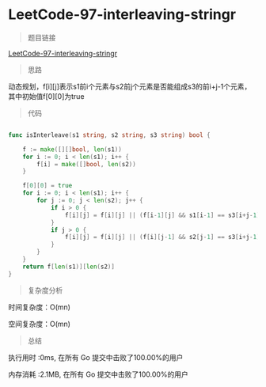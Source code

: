 # LeetCode-97-interleaving-stringr

>题目链接

[LeetCode-97-interleaving-stringr](https://leetcode-cn.com/problems/interleaving-string/)

>思路

动态规划，f[i][j]表示s1前i个元素与s2前j个元素是否能组成s3的前i+j-1个元素，其中初始值f[0][0]为true

>代码

```go

func isInterleave(s1 string, s2 string, s3 string) bool {

    f := make([][]bool, len(s1))
    for i := 0; i < len(s1); i++ {
        f[i] = make([]bool, len(s2))
    }

    f[0][0] = true
    for i := 0; i < len(s1); i++ {
        for j := 0; j < len(s2); j++ {
            if i > 0 {
                f[i][j] = f[i][j] || (f[i-1][j] && s1[i-1] == s3[i+j-1])
            }
            if j > 0 {
                f[i][j] = f[i][j] || (f[i][j-1] && s2[j-1] == s3[i+j-1])
            }
        }
    }
    return f[len(s1)][len(s2)]
}


```

>复杂度分析

时间复杂度：O(mn)

空间复杂度：O(mn)

>总结

执行用时 :0ms, 在所有 Go 提交中击败了100.00%的用户

内存消耗 :2.1MB, 在所有 Go 提交中击败了100.00%的用户
